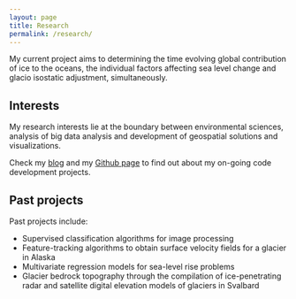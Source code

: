 ```yaml
---
layout: page
title: Research
permalink: /research/
---
```

My current project aims to determining the time evolving global contribution of ice to the oceans, the individual factors affecting sea level change and glacio isostatic adjustment, simultaneously.

## Interests
My research interests lie at the boundary between environmental sciences, analysis of big data analysis and development of geospatial solutions and visualizations. 

Check my [blog](http://albamesp.github.io/) and my [Github page](https://github.com/albamesp) to find out about my on-going code development projects.

## Past projects

Past projects include:

- Supervised classification algorithms for image processing
- Feature-tracking algorithms to obtain surface velocity fields for a glacier in Alaska
- Multivariate regression models for sea-level rise problems
- Glacier bedrock topography through the compilation of ice-penetrating radar and satellite digital elevation models of glaciers in Svalbard
